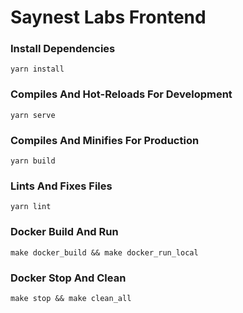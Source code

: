 # Saynest Labs Frontend

### Install Dependencies

```
yarn install
```

### Compiles And Hot-Reloads For Development

```
yarn serve
```

### Compiles And Minifies For Production

```
yarn build
```

### Lints And Fixes Files

```
yarn lint
```

### Docker Build And Run

```
make docker_build && make docker_run_local
```

### Docker Stop And Clean

```
make stop && make clean_all
```

